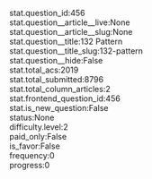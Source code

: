 stat.question_id:456  
stat.question__article__live:None  
stat.question__article__slug:None  
stat.question__title:132 Pattern  
stat.question__title_slug:132-pattern  
stat.question__hide:False  
stat.total_acs:2019  
stat.total_submitted:8796  
stat.total_column_articles:2  
stat.frontend_question_id:456  
stat.is_new_question:False  
status:None  
difficulty.level:2  
paid_only:False  
is_favor:False  
frequency:0  
progress:0  
